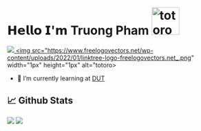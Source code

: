 # 𝗛𝗲𝗹𝗹𝗼 𝗜'𝗺 Truong Pham   <img src="https://emoji.gg/assets/emoji/9085-totoro.png" width="64px" height="64px" alt="totoro">
<a href=https://www.linkedin.com/in/ph%E1%BA%A1m-tr%C6%B0%E1%BB%9Fng-512663211/> <img src="https://img.shields.io/badge/-LinkedIn-0e76a8?style=plastic&logo=linkedIn">
<a href=https://linktr.ee/admin> <img src="https://www.freelogovectors.net/wp-content/uploads/2022/01/linktree-logo-freelogovectors.net_.png" width="1px" height="1px" alt="totoro>

- 🌱 I’m currently learning at <a href="http://dut.udn.vn/">DUT</a>
## 📈 Github Stats


<img src="https://github-readme-stats.vercel.app/api?username=tpham1467&theme=tokyonight&show_icons=true&count_private=true">
<img src="https://github-readme-stats.vercel.app/api/top-langs/?username=tpham1467&theme=tokyonight&layout=compact&langs_count=6">
